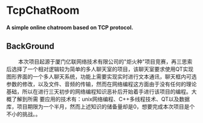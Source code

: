 # TcpChatRoom
#### A simple online chatroom based on TCP protocol.

## BackGround

&nbsp;&nbsp;&nbsp;&nbsp;&nbsp;&nbsp;&nbsp;&nbsp;本次项目起源于厦门亿联网络技术有限公司的"炬火种"项目竞赛，再三思索后选择了一个相对逻辑较为简单的多人聊天室的项目，该聊天室要求使用QT实现图形界面的一个多人聊天系统，功能上需要实现实时进行文本通讯，聊天框内可选参数的修改，以及文件、音频的传输，然而在网络编程这方面由于没有任何的理论基础，所以在进行三天初步的网络编程知识恶补后开始着手进行该项目的编程。大概了解到所需 要应用的技术有：unix网络编程、C++多线程技术、QT以及数据库，项目期限为一个半月，然而上述知识的储备量却是0，想要完成本次项目是个不小的挑战。。

